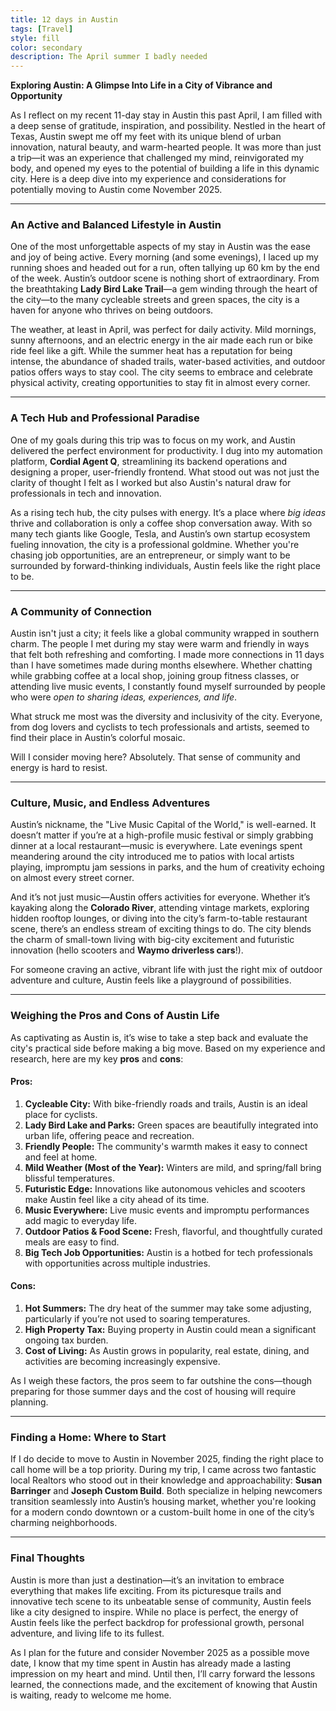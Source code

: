 ```yaml
---
title: 12 days in Austin
tags: [Travel]
style: fill
color: secondary
description: The April summer I badly needed
---
```


**Exploring Austin: A Glimpse Into Life in a City of Vibrance and Opportunity**

As I reflect on my recent 11-day stay in Austin this past April, I am filled with a deep sense of gratitude, inspiration, and possibility. Nestled in the heart of Texas, Austin swept me off my feet with its unique blend of urban innovation, natural beauty, and warm-hearted people. It was more than just a trip—it was an experience that challenged my mind, reinvigorated my body, and opened my eyes to the potential of building a life in this dynamic city. Here is a deep dive into my experience and considerations for potentially moving to Austin come November 2025.

---

### **An Active and Balanced Lifestyle in Austin**

One of the most unforgettable aspects of my stay in Austin was the ease and joy of being active. Every morning (and some evenings), I laced up my running shoes and headed out for a run, often tallying up 60 km by the end of the week. Austin’s outdoor scene is nothing short of extraordinary. From the breathtaking **Lady Bird Lake Trail**—a gem winding through the heart of the city—to the many cycleable streets and green spaces, the city is a haven for anyone who thrives on being outdoors.

The weather, at least in April, was perfect for daily activity. Mild mornings, sunny afternoons, and an electric energy in the air made each run or bike ride feel like a gift. While the summer heat has a reputation for being intense, the abundance of shaded trails, water-based activities, and outdoor patios offers ways to stay cool. The city seems to embrace and celebrate physical activity, creating opportunities to stay fit in almost every corner.

---

### **A Tech Hub and Professional Paradise**

One of my goals during this trip was to focus on my work, and Austin delivered the perfect environment for productivity. I dug into my automation platform, **Cordial Agent Q**, streamlining its backend operations and designing a proper, user-friendly frontend. What stood out was not just the clarity of thought I felt as I worked but also Austin's natural draw for professionals in tech and innovation.

As a rising tech hub, the city pulses with energy. It’s a place where *big ideas* thrive and collaboration is only a coffee shop conversation away. With so many tech giants like Google, Tesla, and Austin’s own startup ecosystem fueling innovation, the city is a professional goldmine. Whether you're chasing job opportunities, are an entrepreneur, or simply want to be surrounded by forward-thinking individuals, Austin feels like the right place to be.

---

### **A Community of Connection**

Austin isn't just a city; it feels like a global community wrapped in southern charm. The people I met during my stay were warm and friendly in ways that felt both refreshing and comforting. I made more connections in 11 days than I have sometimes made during months elsewhere. Whether chatting while grabbing coffee at a local shop, joining group fitness classes, or attending live music events, I constantly found myself surrounded by people who were *open to sharing ideas, experiences, and life*.

What struck me most was the diversity and inclusivity of the city. Everyone, from dog lovers and cyclists to tech professionals and artists, seemed to find their place in Austin’s colorful mosaic. 

Will I consider moving here? Absolutely. That sense of community and energy is hard to resist.

---

### **Culture, Music, and Endless Adventures**

Austin’s nickname, the "Live Music Capital of the World," is well-earned. It doesn’t matter if you’re at a high-profile music festival or simply grabbing dinner at a local restaurant—music is everywhere. Late evenings spent meandering around the city introduced me to patios with local artists playing, impromptu jam sessions in parks, and the hum of creativity echoing on almost every street corner.

And it’s not just music—Austin offers activities for everyone. Whether it’s kayaking along the **Colorado River**, attending vintage markets, exploring hidden rooftop lounges, or diving into the city’s farm-to-table restaurant scene, there’s an endless stream of exciting things to do. The city blends the charm of small-town living with big-city excitement and futuristic innovation (hello scooters and **Waymo driverless cars**!).

For someone craving an active, vibrant life with just the right mix of outdoor adventure and culture, Austin feels like a playground of possibilities.

---

### **Weighing the Pros and Cons of Austin Life**

As captivating as Austin is, it’s wise to take a step back and evaluate the city's practical side before making a big move. Based on my experience and research, here are my key **pros** and **cons**:

#### **Pros:**
1. **Cycleable City:** With bike-friendly roads and trails, Austin is an ideal place for cyclists.
2. **Lady Bird Lake and Parks:** Green spaces are beautifully integrated into urban life, offering peace and recreation.
3. **Friendly People:** The community's warmth makes it easy to connect and feel at home.
4. **Mild Weather (Most of the Year):** Winters are mild, and spring/fall bring blissful temperatures.
5. **Futuristic Edge:** Innovations like autonomous vehicles and scooters make Austin feel like a city ahead of its time.
6. **Music Everywhere:** Live music events and impromptu performances add magic to everyday life.
7. **Outdoor Patios & Food Scene:** Fresh, flavorful, and thoughtfully curated meals are easy to find.
8. **Big Tech Job Opportunities:** Austin is a hotbed for tech professionals with opportunities across multiple industries.

#### **Cons:**
1. **Hot Summers:** The dry heat of the summer may take some adjusting, particularly if you’re not used to soaring temperatures.
2. **High Property Tax:** Buying property in Austin could mean a significant ongoing tax burden.
3. **Cost of Living:** As Austin grows in popularity, real estate, dining, and activities are becoming increasingly expensive.

As I weigh these factors, the pros seem to far outshine the cons—though preparing for those summer days and the cost of housing will require planning.

---

### **Finding a Home: Where to Start**

If I do decide to move to Austin in November 2025, finding the right place to call home will be a top priority. During my trip, I came across two fantastic local Realtors who stood out in their knowledge and approachability: **Susan Barringer** and **Joseph Custom Build**. Both specialize in helping newcomers transition seamlessly into Austin’s housing market, whether you're looking for a modern condo downtown or a custom-built home in one of the city’s charming neighborhoods.

---

### **Final Thoughts**

Austin is more than just a destination—it’s an invitation to embrace everything that makes life exciting. From its picturesque trails and innovative tech scene to its unbeatable sense of community, Austin feels like a city designed to inspire. While no place is perfect, the energy of Austin feels like the perfect backdrop for professional growth, personal adventure, and living life to its fullest.

As I plan for the future and consider November 2025 as a possible move date, I know that my time spent in Austin has already made a lasting impression on my heart and mind. Until then, I’ll carry forward the lessons learned, the connections made, and the excitement of knowing that Austin is waiting, ready to welcome me home. 

